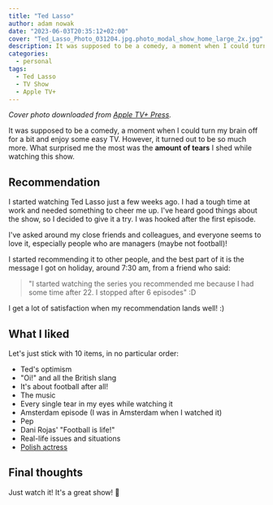 ```yaml
---
title: "Ted Lasso"
author: adam nowak
date: "2023-06-03T20:35:12+02:00"
cover: "Ted_Lasso_Photo_031204.jpg.photo_modal_show_home_large_2x.jpg"
description: It was supposed to be a comedy, a moment when I could turn my brain off for a bit and enjoy some easy TV. However, it turned out to be so much more. What surprised me the most was the **amount of tears** I shed while watching this show.
categories:
  - personal
tags:
  - Ted Lasso
  - TV Show
  - Apple TV+
---
```


_Cover photo downloaded from [Apple TV+ Press][1]._

It was supposed to be a comedy, a moment when I could turn my brain off for a bit and enjoy some easy TV. However, it turned out to be so much more. What surprised me the most was the **amount of tears** I shed while watching this show.

## Recommendation

I started watching Ted Lasso just a few weeks ago. I had a tough time at work and needed something to cheer me up. I've heard good things about the show, so I decided to give it a try. I was hooked after the first episode.

I've asked around my close friends and colleagues, and everyone seems to love it, especially people who are managers (maybe not football)!

I started recommending it to other people, and the best part of it is the message I got on holiday, around 7:30 am, from a friend who said:

> "I started watching the series you recommended me because I had some time after 22. I stopped after 6 episodes" :D

I get a lot of satisfaction when my recommendation lands well! :)

## What I liked

Let's just stick with 10 items, in no particular order:

- Ted's optimism
- "Oi!" and all the British slang
- It's about football after all!
- The music
- Every single tear in my eyes while watching it
- Amsterdam episode (I was in Amsterdam when I watched it)
- Pep
- Dani Rojas' "Football is life!"
- Real-life issues and situations
- [Polish actress][2]

## Final thoughts

Just watch it! It's a great show! 💙

[1]: https://www.apple.com/tv-pr/originals/ted-lasso/episodes-images/
[2]: https://www.imdb.com/name/nm3217612/

